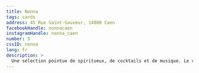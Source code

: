 ```yaml
---
title: Nonna
tags: cards
address: 45 Rue Saint-Sauveur, 14000 Caen
facebookHandle: nonnacaen
instagramHandle: nonna_caen
number: 5
cssID: nonna
lang: fr
description: >
  Une sélection pointue de spiritueux, de cocktails et de musique. Le comptoir est très sympa pour un verre en solo ou en duo. Terrasse sympa et tapas originales."
---
```

